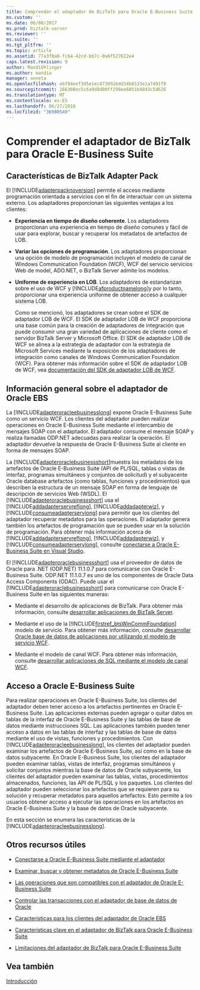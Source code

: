 ```yaml
---
title: Comprender el adaptador de BizTalk para Oracle E-Business Suite | Microsoft Docs
ms.custom: ''
ms.date: 06/08/2017
ms.prod: biztalk-server
ms.reviewer: ''
ms.suite: ''
ms.tgt_pltfrm: ''
ms.topic: article
ms.assetid: 77a3f0a8-fc64-42cd-bb7c-0a6f527622e4
caps.latest.revision: 9
author: MandiOhlinger
ms.author: mandia
manager: anneta
ms.openlocfilehash: ebf84eef3d5e1ec4730926dd34b6533e1a7491f8
ms.sourcegitcommit: 266308ec5c6a9d8d80ff298ee6051b4843c5d626
ms.translationtype: MT
ms.contentlocale: es-ES
ms.lasthandoff: 06/27/2018
ms.locfileid: "36980549"
---
```

# <a name="understand-biztalk-adapter-for-oracle-e-business-suite"></a>Comprender el adaptador de BizTalk para Oracle E-Business Suite
## <a name="biztalk-adapter-pack-features"></a>Características de BizTalk Adapter Pack
El [!INCLUDE[adapterpacknoversion](../../includes/adapterpacknoversion-md.md)] permite el acceso mediante programación orientada a servicios con el fin de interactuar con un sistema externo. Los adaptadores proporcionan las siguientes ventajas a los clientes:  
  
- **Experiencia en tiempo de diseño coherente**. Los adaptadores proporcionan una experiencia en tiempo de diseño comunes y fácil de usar para explorar, buscar y recuperar los metadatos de artefactos de LOB.  
  
- **Variar las opciones de programación**. Los adaptadores proporcionan una opción de modelo de programación incluyen el modelo de canal de Windows Communication Foundation (WCF), WCF del servicio servicios Web de model, ADO.NET, o BizTalk Server admite los modelos.  
  
- **Uniforme de experiencia en LOB**. Los adaptadores de estandarizan sobre el uso de WCF y [!INCLUDE[afproductnamelong](../../includes/afproductnamelong-md.md)]y por lo tanto, proporcionar una experiencia uniforme de obtener acceso a cualquier sistema LOB.  
  
  Como se mencionó, los adaptadores se crean sobre el SDK de adaptador LOB de WCF. El SDK de adaptador LOB de WCF proporciona una base común para la creación de adaptadores de integración que puede consumir una gran variedad de aplicaciones de cliente como el servidor BizTalk Server y Microsoft Office. El SDK de adaptador LOB de WCF se alinea a la estrategia de adaptador con la estrategia de Microsoft Services mediante la exposición de los adaptadores de integración como canales de Windows Communication Foundation (WCF). Para obtener más información sobre el SDK de adaptador LOB de WCF, vea [documentación del SDK de adaptador LOB de WCF](../../adapters-and-accelerators/wcf-lob-adapter-sdk/microsoft-wcf-line-of-business-adapter-sdk-documentation.md).

## <a name="overview-of-the-oracle-ebs-adapter"></a>Información general sobre el adaptador de Oracle EBS
La [!INCLUDE[adapteroracleebusinesslong](../../includes/adapteroracleebusinesslong-md.md)] expone Oracle E-Business Suite como un servicio WCF. Los clientes del adaptador pueden realizar operaciones en Oracle E-Business Suite mediante el intercambio de mensajes SOAP con el adaptador. El adaptador consume el mensaje SOAP y realiza llamadas ODP.NET adecuadas para realizar la operación. El adaptador devuelve la respuesta de Oracle E-Business Suite al cliente en forma de mensajes SOAP.  
  
 La [!INCLUDE[adapteroraclebusinessshort](../../includes/adapteroraclebusinessshort-md.md)]muestra los metadatos de los artefactos de Oracle E-Business Suite (API de PL/SQL, tablas o vistas de interfaz, programas simultáneos y conjuntos de solicitud) y el subyacente Oracle database artefactos (como tablas, funciones y procedimientos) que describen la estructura de un mensaje SOAP en forma de lenguaje de descripción de servicios Web (WSDL). El [!INCLUDE[adapteroraclebusinessshort](../../includes/adapteroraclebusinessshort-md.md)] usa el [!INCLUDE[addadapterservreflong](../../includes/addadapterservreflong-md.md)], [!INCLUDE[addadapterwiz](../../includes/addadapterwiz-md.md)], y [!INCLUDE[consumeadapterservlong](../../includes/consumeadapterservlong-md.md)] para permitir que los clientes del adaptador recuperar metadatos para las operaciones. El adaptador genera también los artefactos de programación que se pueden usar en la solución de programación. Para obtener más información acerca de [!INCLUDE[addadapterservreflong](../../includes/addadapterservreflong-md.md)], [!INCLUDE[addadapterwiz](../../includes/addadapterwiz-md.md)], y [!INCLUDE[consumeadapterservlong](../../includes/consumeadapterservlong-md.md)], consulte [conectarse a Oracle E-Business Suite en Visual Studio](../../adapters-and-accelerators/adapter-oracle-ebs/connect-to-the-oracle-e-business-suite-in-visual-studio.md).  
  
 El [!INCLUDE[adapteroraclebusinessshort](../../includes/adapteroraclebusinessshort-md.md)] usa el proveedor de datos de Oracle para .NET (ODP.NET) 11.1.0.7 para comunicarse con Oracle E-Business Suite. ODP.NET 11.1.0.7 es uno de los componentes de Oracle Data Access Components (ODAC). Puede usar el [!INCLUDE[adapteroraclebusinessshort](../../includes/adapteroraclebusinessshort-md.md)] para comunicarse con Oracle E-Business Suite en las siguientes maneras:  
  
- Mediante el desarrollo de aplicaciones de BizTalk. Para obtener más información, consulte [desarrollar aplicaciones de BizTalk Server](../../core/developing-biztalk-server-applications.md).  
  
- Mediante el uso de la [!INCLUDE[firstref_btsWinCommFoundation](../../includes/firstref-btswincommfoundation-md.md)] modelo de servicio. Para obtener más información, consulte [desarrollar Oracle base de datos de aplicaciones por utilizando el modelo de servicio WCF](../../adapters-and-accelerators/adapter-oracle-database/develop-oracle-database-applications-using-the-wcf-service-model.md).  
  
- Mediante el modelo de canal WCF. Para obtener más información, consulte [desarrollar aplicaciones de SQL mediante el modelo de canal WCF](../../adapters-and-accelerators/adapter-sql/develop-sql-applications-using-the-wcf-channel-model.md).  

## <a name="access-to-oracle-e-business-suite"></a>Acceso a Oracle E-Business Suite
 Para realizar operaciones en Oracle E-Business Suite, los clientes del adaptador deben tener acceso a los artefactos pertinentes en Oracle E-Business Suite. Las aplicaciones externas pueden agregar o quitar datos en tablas de la interfaz de Oracle E-Business Suite y las tablas de base de datos mediante instrucciones SQL. Las aplicaciones también pueden tener acceso a datos en las tablas de interfaz y las tablas de base de datos mediante el uso de vistas, funciones y procedimientos. Con [!INCLUDE[adapteroracleebusinesslong](../../includes/adapteroracleebusinesslong-md.md)], los clientes del adaptador pueden examinar los artefactos de Oracle E-Business Suite, así como en la base de datos subyacente. En Oracle E-Business Suite, los clientes del adaptador pueden examinar tablas, vistas de interfaz, programas simultáneos y solicitar conjuntos mientras la base de datos de Oracle subyacente, los clientes del adaptador pueden examinar las tablas, vistas, procedimientos almacenados, funciones, las API de PL/SQL y los paquetes. Los clientes del adaptador pueden seleccionar los artefactos que se requieren para su solución y recuperar metadatos para aquellos artefactos. Esto permite a los usuarios obtener acceso a ejecutar las operaciones en los artefactos en Oracle E-Business Suite y la base de datos de Oracle subyacente.  
  
 En esta sección se enumera las características de la [!INCLUDE[adapteroracleebusinesslong](../../includes/adapteroracleebusinesslong-md.md)].  
  
## <a name="more-good-stuff"></a>Otros recursos útiles  
  
-    [Conectarse a Oracle E-Business Suite mediante el adaptador](../../adapters-and-accelerators/adapter-oracle-ebs/connect-to-oracle-e-business-suite-using-the-adapter.md)

- [Examinar, buscar y obtener metadatos de Oracle E-Business Suite](../../adapters-and-accelerators/adapter-oracle-ebs/browse-search-and-get-oracle-e-business-suite-metadata.md)

- [Las operaciones que son compatibles con el adaptador de Oracle E-Business Suite](../../adapters-and-accelerators/adapter-oracle-ebs/what-operations-are-supported-by-the-oracle-e-business-suite-adapter.md)

- [Controlar las transacciones con el adaptador de base de datos de Oracle](../../adapters-and-accelerators/adapter-oracle-database/handle-transactions-with-the-oracle-database-adapter.md) 

- [Características para los clientes del adaptador de Oracle EBS](../../adapters-and-accelerators/adapter-oracle-ebs/features-for-oracle-ebs-adapter-clients.md) 

-   [Características clave en el adaptador de BizTalk para Oracle E-Business Suite](../../adapters-and-accelerators/adapter-oracle-ebs/key-features-in-biztalk-adapter-for-oracle-e-business-suite.md)  
  
-   [Limitaciones del adaptador de BizTalk para Oracle E-Business Suite](../../adapters-and-accelerators/adapter-oracle-ebs/limitations-of-biztalk-adapter-for-oracle-e-business-suite.md)  
  
## <a name="see-also"></a>Vea también  
[Introducción](../../adapters-and-accelerators/adapter-oracle-ebs/get-started-with-the-biztalk-adapter-for-oracle-e-business-suite.md)